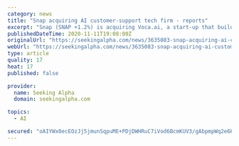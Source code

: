 ```yaml
---
category: news
title: "Snap acquiring AI customer-support tech firm - reports"
excerpt: "Snap (SNAP +1.2%) is acquiring Voca.ai, a start-up that builds voice assistants based on artificial intelligence for customer support services, according to reports."
publishedDateTime: 2020-11-11T19:08:00Z
originalUrl: "https://seekingalpha.com/news/3635083-snap-acquiring-ai-customer-support-tech-firm-reports"
webUrl: "https://seekingalpha.com/news/3635083-snap-acquiring-ai-customer-support-tech-firm-reports"
type: article
quality: 17
heat: 17
published: false

provider:
  name: Seeking Alpha
  domain: seekingalpha.com

topics:
  - AI

secured: "oAIYWx0ecEOzJj5jmunSqpuME+PDjDWHRuC7iVod6BcmKUV3/gAbpmpWq2e6KnSe9gtkJ8QLpK5LPQo542zuHwJOpmp2zNOWaSLrj3a2HpH8vgZX7Vi47JCASPu72I6ccwQ3SnkNOl38WY4yzIeB3rH1nBvtzqbLaEKiFTlN6d2wCf30Tjn7koLHhk5u5i3860cwzZl5G059tSxd3Bih2r/qy9pfVxhDN5jxUp8KmxAW7PEWQjQJV2rz8HvgMt+w6DKTN7qHRVuKg8foCUvNaW92i3LsmAdTXKDDPUu4EFyASUyW4Pts5+srKb5MemBTzqcxiNlSex9gmRohR5eqDUd4OPPjKEKZr9K+9rcpi0E=;z2VJWJZza4TeZTRB4tqgKg=="
---
```


